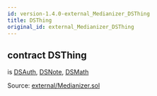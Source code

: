```yaml
---
id: version-1.4.0-external_Medianizer_DSThing
title: DSThing
original_id: external_Medianizer_DSThing
---
```


<div class="contract-doc"><div class="contract"><h2 class="contract-header"><span class="contract-kind">contract</span> DSThing</h2><p class="base-contracts"><span>is</span> <a href="external_Medianizer_DSAuth.html">DSAuth</a><span>, </span><a href="external_Medianizer_DSNote.html">DSNote</a><span>, </span><a href="external_Medianizer_DSMath.html">DSMath</a></p><div class="source">Source: <a href="git+https://github.com/PolymathNetwork/polymath-core/blob/v1.4.0/contracts/external/Medianizer.sol" target="_blank">external/Medianizer.sol</a></div></div></div>
